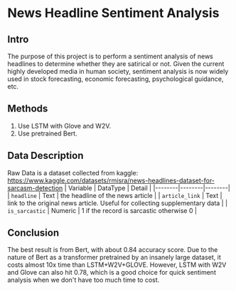 # News Headline Sentiment Analysis

## Intro
The purpose of this project is to perform a sentiment analysis of news headlines to determine whether they are satirical or not. Given the current highly developed media in human society, sentiment analysis is now widely used in stock forecasting, economic forecasting, psychological guidance, etc.

## Methods
1. Use LSTM with Glove and W2V.
2. Use pretrained Bert.

## Data Description
Raw Data is a dataset collected from kaggle: https://www.kaggle.com/datasets/rmisra/news-headlines-dataset-for-sarcasm-detection
| Variable | DataType | Detail |
|--------|--------|--------|
| `headline` | Text | the headline of the news article |
| `article_link` | Text | link to the original news article. Useful for collecting supplementary data |
| `is_sarcastic` | Numeric | 1 if the record is sarcastic otherwise 0  |

## Conclusion
The best result is from Bert, with about 0.84 accuracy score. Due to the nature of Bert as a transformer pretrained by an insanely large dataset, it costs almost 10x time than LSTM+W2V+GLOVE. However, LSTM with W2V and Glove can also hit 0.78, which is a good choice for quick sentiment analysis when we don't have too much time to cost.
